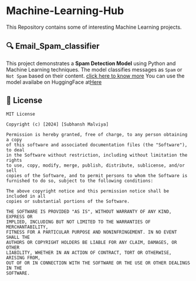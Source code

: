 # Machine-Learning-Hub
This Repository contains some of interesting Machine Learning projects.

## 🔍 Email_Spam_classifier

This project demonstrates a **Spam Detection Model** using Python and Machine Learning techniques. The model classifies messages as `Spam` or `Not Spam` based on their content. <a href="https://github.com/subh-775/Machine-Learning-Hub/tree/main/Email_Spam_classifier">click here to know more</a>
You can use the model availabe on HuggingFace at<a href="https://huggingface.co/spaces/Subh775/SpamDetectAI">Here</a>


## 📜 License

```text
MIT License

Copyright (c) [2024] [Subhansh Malviya]

Permission is hereby granted, free of charge, to any person obtaining a copy
of this software and associated documentation files (the "Software"), to deal
in the Software without restriction, including without limitation the rights
to use, copy, modify, merge, publish, distribute, sublicense, and/or sell
copies of the Software, and to permit persons to whom the Software is
furnished to do so, subject to the following conditions:

The above copyright notice and this permission notice shall be included in all
copies or substantial portions of the Software.

THE SOFTWARE IS PROVIDED "AS IS", WITHOUT WARRANTY OF ANY KIND, EXPRESS OR
IMPLIED, INCLUDING BUT NOT LIMITED TO THE WARRANTIES OF MERCHANTABILITY,
FITNESS FOR A PARTICULAR PURPOSE AND NONINFRINGEMENT. IN NO EVENT SHALL THE
AUTHORS OR COPYRIGHT HOLDERS BE LIABLE FOR ANY CLAIM, DAMAGES, OR OTHER
LIABILITY, WHETHER IN AN ACTION OF CONTRACT, TORT OR OTHERWISE, ARISING FROM,
OUT OF OR IN CONNECTION WITH THE SOFTWARE OR THE USE OR OTHER DEALINGS IN THE
SOFTWARE.
